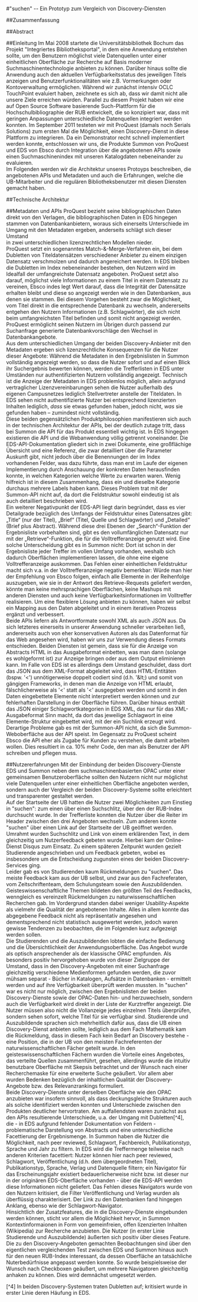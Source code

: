 #"suchen" -- Ein Prototyp zum Vergleich von Discovery-Diensten

##Zusammenfassung


##Abstract

##Einleitung
Im Mai 2008 startete die Universitätsbibliothek Bochum das Projekt "Integriertes Bibliotheksportal", in dem eine Anwendung
entstehen sollte, um den Benutzern möglichst viele Datenquellen unter einer einheitlichen Oberfläche zur Recherche
auf Basis moderner Suchmaschinentechnologie anbieten zu können. Darüber hinaus sollte die Anwendung auch den
aktuellen Verfügbarkeitsstatus des jeweiligen Titels anzeigen und Benutzerfunktionalitäten wie z.B. Vormerkungen oder
Kontoverwaltung ermöglichen. Während wir zunächst intensiv OCLC TouchPoint evaluiert haben, zeichnete es sich ab,
dass wir damit nicht alle unsere Ziele erreichen würden. Parallel zu diesem Projekt haben wir eine auf Open Source
Software basierende Such-Plattform für die Hochschulbibliographie der RUB entwickelt, die so konzipiert war, dass 
mit geringen Anpassungen unterschiedliche Datenquellen integriert werden konnten. Im September 2011 testeten wir mit
ProQuest (damals noch Serials Solutions) zum ersten Mal die Möglichkeit, einen Discovery-Dienst in diese Plattform zu
integrieren. Da ein Demonstrator recht schnell implementiert werden konnte, entschlossen wir uns, die Produkte Summon
von ProQuest und EDS von Ebsco durch Integration über die angebotenen APIs sowie einen Suchmaschinenindex mit unseren
Katalogdaten nebeneinander zu evaluieren.  
Im Folgenden werden wir die Architektur unseres Protoyps beschreiben, die angebotenen APIs und Metadaten und auch die
Erfahrungen, welche die UB-Mitarbeiter und die regulären Bibliotheksbenutzer mit diesen Diensten gemacht haben.

##Technische Architektur

##Metadaten und APIs
ProQuest bezieht seine bibliographischen Daten direkt von den Verlagen, die bibliographischen Daten in EDS hingegen stammen
von Datenbankanbietern, woraus sich einerseits Unterschiede im Umgang mit den Metadaten ergeben, anderseits schlägt sich dieser Umstand  
in zwei unterschiedlichen lizenzrechtlichen Modellen nieder.  
ProQuest setzt ein sogenanntes Match-&-Merge-Verfahren ein, bei dem Dubletten von Titeldatensätzen verschiedener Anbieter
zu einem einzigen Datensatz verschmolzen und dadurch angereichert werden. In EDS bleiben
die Dubletten im Index nebeneinander bestehen, den Nutzern wird im Idealfall der umfangreichste
Datensatz angeboten. ProQuest setzt also darauf, möglichst viele Informationen zu einem Titel in einem Datensatz zu
vereinen, Ebsco indes legt Wert darauf, dass die Integrität der Datensätze erhalten bleibt und diese so angezeigt werden wie in den
Datenbanken, aus denen sie stammen. Bei diesem Vorgehen besteht zwar die Möglichkeit, vom Titel direkt in die entsprechende Datenbank
zu wechseln, andererseits entgehen den Nutzern Informationen (z.B. Schlagwörter), die sich nicht beim umfangreichsten Titel 
befinden und somit nicht angezeigt werden. ProQuest ermöglicht seinen Nutzern im Übrigen durch passend zur Suchanfrage generierte
Datenbankvorschläge den Wechsel in Datenbankangebote.  
Aus dem unterschiedlichen Umgang der beiden Discovery-Anbieter mit den Metadaten ergeben sich lizenzrechtliche Konsequenzen
für die Nutzer dieser Angebote: Während die Metadaten in den Ergebnislisten in Summon vollständig angezeigt werden, so dass
die Nutzer sofort und auf einen Blick ihr Suchergebnis bewerten können, werden die Trefferlisten in EDS unter Umständen nur
authentifizierten Nutzern vollständig angezeigt. Technisch ist die Anzeige der Metadaten in EDS problemlos möglich, allein aufgrund 
vertraglicher Lizenzvereinbarungen sehen die Nutzer außerhalb des eigenen Campusnetzes lediglich Stellvertreter anstelle der Titeldaten.
In EDS sehen nicht authentifizierte Nutzer bei entsprechend lizenzierten Inhalten lediglich, _dass_ sie etwas gefunden haben,
jedoch nicht, _was_ sie gefunden haben – zumindest nicht vollständig.  
Diese beiden gegensätzlichen Produktphilosophien manifestieren sich auch in der technischen Architektur der APIs, bei 
der deutlich zutage tritt, dass bei Summon die API für das Produkt essentiell wichtig ist. In EDS hingegen existieren 
die API und die Webanwendung völlig getrennt voneinander.
Die EDS-API-Dokumentation gliedert sich in zwei Dokumente, eine großflächige Übersicht und eine Referenz, die zwar 
detailliert über die Parameter Auskunft gibt, nicht jedoch über die Benennungen der im Index vorhandenen Felder, was dazu führte,
dass man erst im Laufe der eigenen Implementierung durch Anschauung der konkreten Daten herausfinden konnte, in welchen 
Kategorien welche Werte zu erwarten waren. Wenig hilfreich ist in diesem Zusammenhang, dass ein und dieselbe Kategorie durchaus
mehrere Labels haben kann. Dieses Problem trat mit der Summon-API nicht auf, da dort die Feldstruktur sowohl eindeutig ist als
auch detailliert beschrieben wird.  
Ein weiterer Negativpunkt der EDS-API liegt darin begründet, dass es vier Detailgrade bezüglich des Umfangs der
Feldstruktur eines Datensatzes gibt: „Title“ (nur der Titel), „Brief“ (Titel, Quelle und Schlagwörter) und „Detailed“ 
(Brief plus Abstract). Während diese drei Ebenen der „Search“-Funktion der Ergebnisliste vorbehalten sind, gibt es den
vollumfänglichen Datensatz nur mit  der „Retrieve“-Funktion, die für die Volltrefferanzeige genutzt wird. Eine solche 
Unterscheidung gibt es in Summon nicht: Dort ist schon in der Ergebnisliste jeder Treffer im vollen Umfang vorhanden, 
weshalb sich dadurch Oberflächen implementieren lassen, die ohne eine eigene Volltrefferanzeige auskommen. Das Fehlen 
einer einheitlichen Feldstruktur macht sich v.a. in der Volltrefferanzeige negativ bemerkbar: Würde man hier der 
Empfehlung von Ebsco folgen, einfach alle Elemente in der Reihenfolge auszugeben, wie sie in der Antwort des Retrieve-Requests 
geliefert werden, könnte man keine mehrsprachigen Oberflächen, keine Mashups mit anderen Diensten und auch keine 
Verfügbarkeitsinformationen im Volltreffer realisieren.  Um eine flexiblere Lösung anbieten zu können, haben wir selbst 
ein Mapping aus den Daten abgeleitet und in einem iterativen Prozess ergänzt und verbessert.  
Beide APIs liefern als Antwortformate sowohl XML als auch JSON aus. Da sich letzteres einerseits in unserer Anwendung 
schneller verarbeiten ließ, andererseits auch von eher konservativen Autoren als das Datenformat für das Web angesehen wird, 
haben wir uns zur Verwendung dieses Formats entschieden. Beiden Diensten ist gemein, dass sie für die Anzeige von Abstracts 
HTML in das Ausgabeformat einbetten, was man dann (solange es wohlgeformt ist) zur Anzeige bringen oder aus dem Output 
eliminieren kann. Im Falle von EDS ist es allerdings dem Umstand geschuldet, dass dort das JSON aus dem XML-Format 
abgeleitet wird, dass HTML-Entitäten (bspw. '&lt;') unnötigerweise doppelt codiert sind (d.h. '&amp;lt;) und somit von gängigen 
Frameworks, in denen man die Anzeige von HTML erlaubt, fälschlicherweise als '&lt;' statt als '<' ausgegeben werden und somit in 
den Daten eingebettete Elemente nicht interpretiert werden können und zur fehlerhaften Darstellung in der Oberfläche führen. 
Darüber hinaus enthält das JSON einiger Schlagwortkategorien in EDS XML, das nur für das XML-Ausgabeformat Sinn macht, 
da dort das jeweilige Schlagwort in eine Elemente-Struktur eingebettet wird, mit der ein Suchlink erzeugt wird.  
Derartige Probleme gab es mit der Summon-API nicht, da sich die Summon-Weboberfläche aus der API speist. Im Gegensatz zu 
ProQuest scheint Ebsco die API eher als Zugabe für Kunden zu verstehen, die damit arbeiten wollen. Dies resultiert in 
ca. 10% mehr Code, den man als Benutzer der API schreiben und pflegen muss.

##Nutzererfahrungen
Mit der Einbindung der beiden Discovery-Dienste EDS und Summon neben dem suchmaschinenbasierten OPAC unter einer gemeinsamen Benutzeroberfläche
sollten den Nutzern nicht nur möglichst viele Datenquellen unter einer einheitlichen Oberfläche angeboten werden,
sondern auch der Vergleich der beiden Discovery-Systeme sollte erleichtert und transparenter gestaltet werden.  
Auf der Startseite der UB hatten die Nutzer zwei Möglichkeiten zum Einstieg in "suchen": zum einen über einen Suchschlitz, 
über den der RUB-Index durchsucht wurde. In der Trefferliste konnten die Nutzer über die Reiter im Header zwischen den drei Angeboten 
wechseln. Zum anderen konnte "suchen" über einen Link auf der Startseite der UB geöffnet werden. Umrahmt wurden Suchschlitz und Link von einem 
erklärenden Text, in dem gleichzeitig um Nutzerfeedback gebeten wurde. Hierbei kam der Online-Dienst Disqus zum
Einsatz. Zu einem späteren Zeitpunkt wurden gezielt Studierende angeschrieben und um Feedback gebeten, wobei es insbesondere um die Entscheidung 
zugunsten eines der beiden Discovery-Services ging.  
Leider gab es von Studierenden kaum Rückmeldungen zu "suchen". Das meiste Feedback kam aus der UB selbst, und zwar aus den Fachreferaten,
vom Zeitschriftenteam, dem Schulungsteam sowie den Auszubildenden. Geisteswissenschaftliche Themen bildeten den größten Teil des Feedbacks, 
wenngleich es vereinzelt Rückmeldungen zu naturwissenschaftlichen Recherchen gab. Im Vordergrund standen dabei weniger Usability-Aspekte als
vielmehr die Qualität der angebotenen Inhalte. Alles in allem konnte das abgegebene Feedback nicht als repräsentativ angesehen 
und dementsprechend nicht statistisch ausgewertet werden, jedoch waren gewisse Tendenzen zu beobachten, die im Folgenden kurz aufgezeigt werden sollen.  
Die Studierenden und die Auszubildenden lobten die einfache Bedienung und die Übersichtlichkeit der Anwendungsoberfläche. Das Angebot wurde
als optisch ansprechender als der klassische OPAC empfunden. Als besonders positiv hervorgehoben wurde von dieser Zielgruppe der Umstand, dass
in den Discovery-Angeboten mit einer Suchanfrage gleichzeitig verschiedene Medienformen gefunden werden, die zuvor mühsam separat - Bücher
in Katalogen, Aufsätze in Datenbanken - ermittelt werden und auf ihre Verfügbarkeit überprüft werden mussten. In "suchen" war es
nicht nur möglich, zwischen den Ergebnislisten der beiden Discovery-Dienste sowie der OPAC-Daten hin- und herzuwechseln, sondern 
auch die Verfügbarkeit wird direkt in der Liste der Kurztreffer angezeigt. Die Nutzer müssen also nicht die Vollanzeige jedes einzelnen Titels 
überprüfen, sondern sehen sofort, welche Titel für sie verfügbar sind. Studierende und Auszubildende sprachen sich mehrheitlich
dafür aus, dass die UB einen Discovery-Dienst anbieten sollte, lediglich aus dem Fach Mathematik kam die Rückmeldung, dass in diesem Fach
kein Bedarf an Discovery bestehe - eine Position, die in der UB von den meisten Fachreferenten der naturwissenschaftlichen Fächer geteilt 
wurde. In den geisteswissenschaftlichen Fächern wurden die Vorteile eines Angebotes, das verteilte Quellen zusammenführt, gesehen, allerdings
wurde die intuitiv benutzbare Oberfläche mit Skepsis betrachtet und der Wunsch nach einer Recherchemaske für eine erweiterte Suche
geäußert. Vor allem aber wurden Bedenken bezüglich der inhaltlichen Qualität der Discovery-Angebote bzw. des Relevanzrankings formuliert.  
Beide Discovery-Dienste unter derselben Oberfläche wie den OPAC anzubieten war insofern sinnvoll, als dass deckungsgleiche Strukturen
auch als solche identifiziert werden konnten und Unterschiede zwischen den Produkten deutlicher hervortraten. Am auffallendsten waren zunächst
aus den APIs resultierende Unterschiede, u.a. der Umgang mit Dubletten[^4], die - in EDS aufgrund fehlender Dokumentation 
von Feldern - problematische Darstellung von Abstracts und eine unterschiedliche Facettierung der Ergebnismenge. In Summon haben die
Nutzer die Möglichkeit, nach peer reviewed, Schlagwort, Fachbereich, Publikationstyp, Sprache und Jahr zu filtern. In EDS wird die Treffermenge teilweise 
nach anderen Kriterien facettiert: Nutzer können hier nach peer reviewed, Schlagwort, Veröffentlichung (d.h. dem übergeordneten Titel), Publikationstyp, Sprache,
Verlag und Datenquelle filtern; ein Navigator für das Erscheinungsjahr existiert bedauerlicherweise nicht bzw. ist dieser nur in der
originären EDS-Oberfläche vorhanden - über die EDS-API werden diese Informationen nicht geliefert. Das Fehlen dieses Navigators wurde von den
Nutzern kritisiert, die Filter Veröffentlichung und Verlag wurden als überflüssig charakterisiert. Der Link zu den Datenbanken 
fand hingegen Anklang, ebenso wie der Schlagwort-Navigator.  
Hinsichtlich der Zusatzfeatures, die in die Discovery-Dienste eingebunden werden können, sticht vor allem die Möglichkeit hervor, 
in Summon Kontextinformaionen in Form von gemeinfreien, offen lizenzierten Inhalten (Wikipedia) zur Recherche anzubieten. Die Nutzer (in erster 
Linie Studierende und Auszubildende) äußerten sich positiv über dieses Feature.
Die zu den Discovery-Angeboten gemachten Beobachtungen sind über den eigentlichen vergleichenden Test zwischen EDS und Summon hinaus auch für den
neuen RUB-Index interessant, da dessen Oberfläche an tatsächliche Nuterbedürfnisse angepasst werden konnte. So wurde
beispielsweise der Wunsch nach Checkboxen geäußert, um mehrere Navigatoren gleichzeitig anhaken zu können. Dies wird demnächst umgesetzt werden.

[^4] In beiden Discovery-Systemen traten Dubletten auf; kritisiert wurde in erster Linie deren Häufung in EDS.